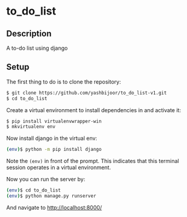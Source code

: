# to_do_list

## Description

A to-do list using django

 ## Setup

The first thing to do is to clone the repository:

```sh
$ git clone https://github.com/yashbijoor/to_do_list-v1.git
$ cd to_do_list
```

Create a virtual environment to install dependencies in and activate it:

```sh
$ pip install virtualenvwrapper-win
$ mkvirtualenv env
```

Now install django in the virtual env:
```sh
(env)$ python -m pip install django
```

Note the `(env)` in front of the prompt. This indicates that this terminal
session operates in a virtual environment.

Now you can run the server by:
```sh
(env)$ cd to_do_list
(env)$ python manage.py runserver
```
And navigate to [http://localhost:8000/](http://localhost:8000/)
